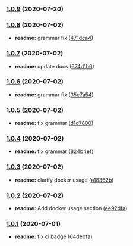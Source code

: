 ### [1.0.9](https://github.com/ivandotv/grant-server/compare/v1.0.8...v1.0.9) (2020-07-20)

### [1.0.8](https://github.com/ivandotv/grant-server/compare/v1.0.7...v1.0.8) (2020-07-02)


* **readme:** grammar fix ([471dca4](https://github.com/ivandotv/grant-server/commit/471dca4ff1b0e476a559b9b6da2073a565a69d4f))

### [1.0.7](https://github.com/ivandotv/grant-server/compare/v1.0.6...v1.0.7) (2020-07-02)


* **readme:** update docs ([674d1b6](https://github.com/ivandotv/grant-server/commit/674d1b68765ff0861f6689ec49a2497c96e50c1e))

### [1.0.6](https://github.com/ivandotv/grant-server/compare/v1.0.5...v1.0.6) (2020-07-02)


* **readme:** grammar fix ([35c7a54](https://github.com/ivandotv/grant-server/commit/35c7a54d50e60d3b44239801da413ffa78d527fd))

### [1.0.5](https://github.com/ivandotv/grant-server/compare/v1.0.4...v1.0.5) (2020-07-02)


* **readme:** fix grammar ([d1d7800](https://github.com/ivandotv/grant-server/commit/d1d78006ba8a8045dcce0501c9fc36804ee3c35d))

### [1.0.4](https://github.com/ivandotv/grant-server/compare/v1.0.3...v1.0.4) (2020-07-02)


* **readme:** fix grammar ([824b4ef](https://github.com/ivandotv/grant-server/commit/824b4ef9c9051a58d094b0ecf095ba0efc89d8e5))

### [1.0.3](https://github.com/ivandotv/grant-server/compare/v1.0.2...v1.0.3) (2020-07-02)


* **readme:** clarify docker usage ([a18362b](https://github.com/ivandotv/grant-server/commit/a18362b04d7a9cd50201d01db1faf491db453411))

### [1.0.2](https://github.com/ivandotv/grant-server/compare/v1.0.1...v1.0.2) (2020-07-02)


* **readme:** Add docker usage section ([ee92dfa](https://github.com/ivandotv/grant-server/commit/ee92dfa0ae8d1854a4dca56c63223f9710090b08))

### [1.0.1](https://github.com/ivandotv/grant-server/compare/v1.0.0...v1.0.1) (2020-07-01)


* **readme:** fix ci badge ([64de0fa](https://github.com/ivandotv/grant-server/commit/64de0fa747acae82e2763cc93e0b28eec953c646))
